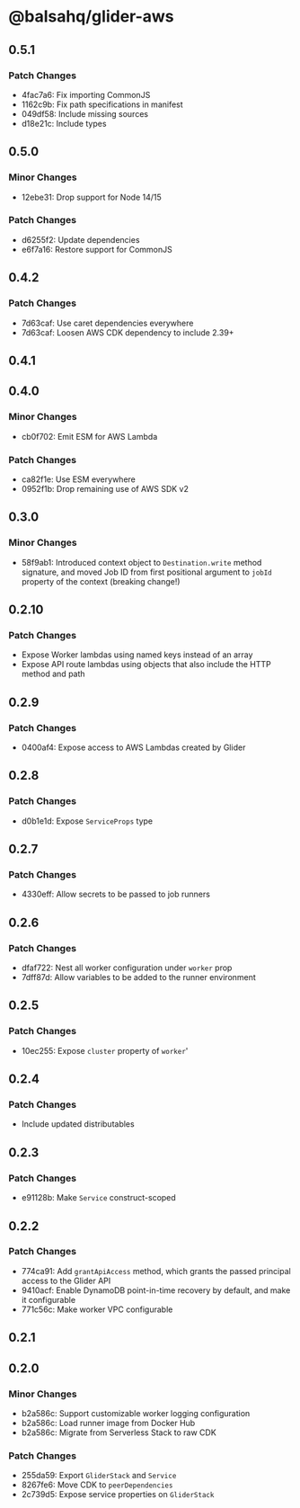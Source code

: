 # @balsahq/glider-aws

## 0.5.1

### Patch Changes

- 4fac7a6: Fix importing CommonJS
- 1162c9b: Fix path specifications in manifest
- 049df58: Include missing sources
- d18e21c: Include types

## 0.5.0

### Minor Changes

- 12ebe31: Drop support for Node 14/15

### Patch Changes

- d6255f2: Update dependencies
- e6f7a16: Restore support for CommonJS

## 0.4.2

### Patch Changes

- 7d63caf: Use caret dependencies everywhere
- 7d63caf: Loosen AWS CDK dependency to include 2.39+

## 0.4.1

## 0.4.0

### Minor Changes

- cb0f702: Emit ESM for AWS Lambda

### Patch Changes

- ca82f1e: Use ESM everywhere
- 0952f1b: Drop remaining use of AWS SDK v2

## 0.3.0

### Minor Changes

- 58f9ab1: Introduced context object to `Destination.write` method signature, and moved Job ID from first positional argument to `jobId` property of the context (breaking change!)

## 0.2.10

### Patch Changes

- Expose Worker lambdas using named keys instead of an array
- Expose API route lambdas using objects that also include the HTTP method and path

## 0.2.9

### Patch Changes

- 0400af4: Expose access to AWS Lambdas created by Glider

## 0.2.8

### Patch Changes

- d0b1e1d: Expose `ServiceProps` type

## 0.2.7

### Patch Changes

- 4330eff: Allow secrets to be passed to job runners

## 0.2.6

### Patch Changes

- dfaf722: Nest all worker configuration under `worker` prop
- 7dff87d: Allow variables to be added to the runner environment

## 0.2.5

### Patch Changes

- 10ec255: Expose `cluster` property of `worker`'

## 0.2.4

### Patch Changes

- Include updated distributables

## 0.2.3

### Patch Changes

- e91128b: Make `Service` construct-scoped

## 0.2.2

### Patch Changes

- 774ca91: Add `grantApiAccess` method, which grants the passed principal access to the Glider API
- 9410acf: Enable DynamoDB point-in-time recovery by default, and make it configurable
- 771c56c: Make worker VPC configurable

## 0.2.1

## 0.2.0

### Minor Changes

- b2a586c: Support customizable worker logging configuration
- b2a586c: Load runner image from Docker Hub
- b2a586c: Migrate from Serverless Stack to raw CDK

### Patch Changes

- 255da59: Export `GliderStack` and `Service`
- 8267fe6: Move CDK to `peerDependencies`
- 2c739d5: Expose service properties on `GliderStack`
